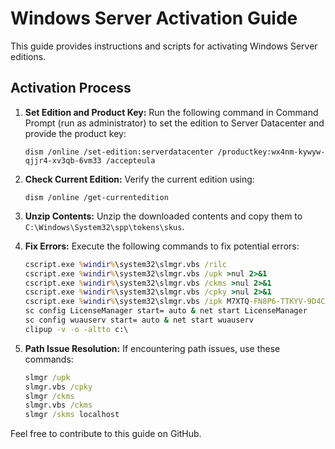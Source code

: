 # Windows Server Activation Guide

This guide provides instructions and scripts for activating Windows Server editions.

## Activation Process

1. **Set Edition and Product Key:**
   Run the following command in Command Prompt (run as administrator) to set the edition to Server Datacenter and provide the product key:
   ```
   dism /online /set-edition:serverdatacenter /productkey:wx4nm-kywyw-qjjr4-xv3qb-6vm33 /accepteula
   ```

2. **Check Current Edition:**
   Verify the current edition using:
   ```
   dism /online /get-currentedition
   ```

3. **Unzip Contents:**
   Unzip the downloaded contents and copy them to `C:\Windows\System32\spp\tokens\skus`.

4. **Fix Errors:**
   Execute the following commands to fix potential errors:
   ```cmd
   cscript.exe %windir%\system32\slmgr.vbs /rilc
   cscript.exe %windir%\system32\slmgr.vbs /upk >nul 2>&1
   cscript.exe %windir%\system32\slmgr.vbs /ckms >nul 2>&1
   cscript.exe %windir%\system32\slmgr.vbs /cpky >nul 2>&1
   cscript.exe %windir%\system32\slmgr.vbs /ipk M7XTQ-FN8P6-TTKYV-9D4CC-J462D
   sc config LicenseManager start= auto & net start LicenseManager
   sc config wuauserv start= auto & net start wuauserv
   clipup -v -o -altto c:\
   ```

5. **Path Issue Resolution:**
   If encountering path issues, use these commands:
   ```cmd
   slmgr /upk
   slmgr.vbs /cpky
   slmgr /ckms
   slmgr.vbs /ckms
   slmgr /skms localhost
   ```

Feel free to contribute to this guide on GitHub.
